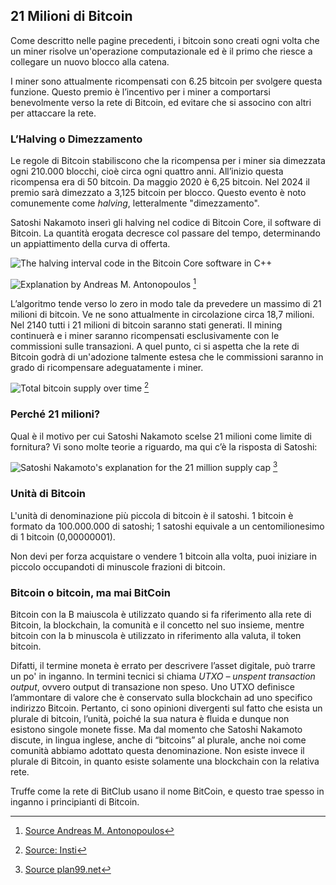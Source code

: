 ## 21 Milioni di Bitcoin
Come descritto nelle pagine precedenti, i bitcoin sono creati ogni volta che un miner risolve un'operazione computazionale ed è il primo che riesce a collegare un nuovo blocco alla catena.

I miner sono attualmente ricompensati con 6.25 bitcoin per svolgere questa funzione. Questo premio è l’incentivo per i miner a comportarsi benevolmente verso la rete di Bitcoin, ed evitare che si associno con altri per attaccare la rete.

### L’Halving o Dimezzamento
Le regole di Bitcoin stabiliscono che la ricompensa per i miner sia dimezzata ogni 210.000 blocchi, cioè circa ogni quattro anni. All’inizio questa ricompensa era di 50 bitcoin. Da maggio 2020 è 6,25 bitcoin. Nel 2024 il premio sarà dimezzato a 3,125 bitcoin per blocco. Questo evento è noto comunemente come _halving_, letteralmente "dimezzamento".

Satoshi Nakamoto inserì gli halving nel codice di Bitcoin Core, il software di Bitcoin. La quantità erogata decresce col passare del tempo, determinando un appiattimento della curva di offerta.  

![The halving interval code in the Bitcoin Core software in C++](resources/_halving-interval.jpg)

![Explanation by Andreas M. Antonopoulos](resources/_aantonop-21-million.png) [^24]

L’algoritmo tende verso lo zero in modo tale da prevedere un massimo di 21 milioni di bitcoin. Ve ne sono attualmente in circolazione circa 18,7 milioni. Nel 2140 tutti i 21 milioni di bitcoin saranno stati generati. Il mining continuerà e i miner saranno ricompensati esclusivamente con le commissioni sulle transazioni. A quel punto, ci si aspetta che la rete di Bitcoin godrà di un'adozione talmente estesa che le commissioni saranno in grado di ricompensare adeguatamente i miner.

![Total bitcoin supply over time](resources/_Total_bitcoins_over_time.png) [^25]


### Perché 21 milioni?
Qual è il motivo per cui Satoshi Nakamoto scelse 21 milioni come limite di fornitura? Vi sono molte teorie a riguardo, ma qui c’è la risposta di Satoshi:

![Satoshi Nakamoto's explanation for the 21 million supply cap](resources/_Why-21-million.png) [^26]


### Unità di Bitcoin
L'unità di denominazione più piccola di bitcoin è il satoshi. 1 bitcoin è formato da 100.000.000 di satoshi; 1 satoshi equivale a un centomilionesimo di 1 bitcoin (0,00000001).

Non devi per forza acquistare o vendere 1 bitcoin alla volta, puoi iniziare in piccolo occupandoti di minuscole frazioni di bitcoin.

### Bitcoin o bitcoin, ma mai BitCoin

Bitcoin con la B maiuscola è utilizzato quando si fa riferimento alla rete di Bitcoin, la blockchain, la comunità e il concetto nel suo insieme, mentre bitcoin con la b minuscola è utilizzato in riferimento alla valuta, il token bitcoin. 

Difatti, il termine moneta è errato per descrivere l’asset digitale, può trarre un po' in inganno. In termini tecnici si chiama _UTXO – unspent transaction output_, ovvero output di transazione non speso. Uno UTXO definisce l’ammontare di valore che è conservato sulla blockchain ad uno specifico indirizzo Bitcoin. Pertanto, ci sono opinioni divergenti sul fatto che esista un plurale di bitcoin, l’unità, poiché la sua natura è fluida e dunque non esistono singole monete fisse. Ma dal momento che Satoshi Nakamoto discute, in lingua inglese, anche di “bitcoins” al plurale, anche noi come comunità abbiamo adottato questa denominazione. Non esiste invece il plurale di Bitcoin, in quanto esiste solamente una blockchain con la relativa rete.

Truffe come la rete di BitClub usano il nome BitCoin, e questo trae spesso in inganno i principianti di Bitcoin.

[^24]: [Source Andreas M. Antonopoulos](https://twitter.com/aantonop/status/1257366095515848716?s=20)  
[^25]: [Source: Insti](https://commons.wikimedia.org/wiki/File:Total_bitcoins_over_time.png)  
[^26]: [Source plan99.net](https://plan99.net/~mike/satoshi-emails/thread1.html)  
